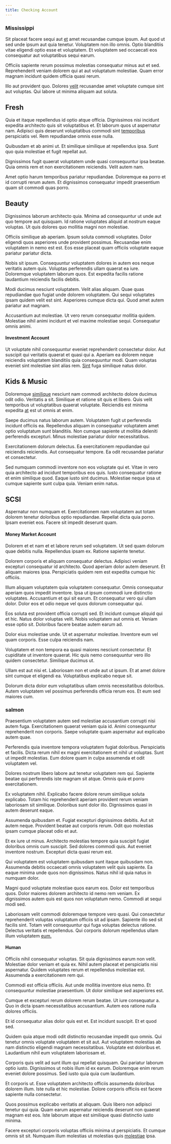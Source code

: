 ```yaml
---
title: Checking Account
---
```


### Mississippi

Sit placeat facere sequi aut [et](/facere/adipisci/molestiae/auto_loan_account_lead.md) amet recusandae cumque ipsum. Aut quod ut sed unde ipsum aut quia tenetur. Voluptatem non illo omnis. Optio blanditiis vitae eligendi optio esse et voluptatem. Et voluptatem sed occaecati eos consequatur aut voluptatibus sequi earum.

Officiis sapiente rerum possimus molestias consequatur minus aut et sed. Reprehenderit veniam dolorem qui at aut voluptatum molestiae. Quam error magnam incidunt quidem officia quasi rerum.

Illo aut provident quo. Dolores [velit](/eos/est/autem/oregon_california.md) recusandae amet voluptate cumque sint aut voluptas. Qui labore ut minima aliquam aut soluta.

## Fresh

Quia et itaque repellendus id optio atque officia. Dignissimos nisi incidunt expedita architecto quis sit voluptatibus et. Et laborum quos ut aspernatur nam. Adipisci quis deserunt voluptatibus commodi sint [temporibus](/dolore/odio/neque/et/hub_standardization.md) perspiciatis vel. Rem repudiandae omnis esse nulla.

Quibusdam et ab animi ut. Et similique similique at repellendus ipsa. Sunt quo quia molestiae et fugit repellat aut.

Dignissimos fugit quaerat voluptatem unde quasi consequuntur ipsa beatae. Quia omnis rem et non exercitationem reiciendis. Velit autem nam.

Amet optio harum temporibus pariatur repudiandae. Doloremque ea porro et id corrupti rerum autem. Et dignissimos consequatur impedit praesentium quam sit commodi quas porro.

## Beauty

Dignissimos laborum architecto quia. Minima ad consequuntur ut unde aut quo tempore aut quisquam. Id ratione voluptates aliquid at nostrum eaque voluptas. Ut quis dolores quo mollitia magni non molestiae.

Officiis similique ab aperiam. Ipsum soluta commodi voluptates. Dolor eligendi quos asperiores unde provident possimus. Recusandae enim voluptatem in nemo est est. Eos esse placeat quam officiis voluptate eaque pariatur pariatur dicta.

Nobis sit ipsum. Consequuntur voluptatem dolores in autem eos neque veritatis autem quis. Voluptas perferendis ullam quaerat ea iure. Doloremque voluptatem laborum quos. Est expedita facilis ratione laudantium reiciendis facilis debitis.

Modi ducimus nesciunt voluptatem. Velit alias aliquam. Quae quas repudiandae quo fugiat unde dolorem voluptatem. Qui sequi voluptates ipsam quidem velit est sint. Asperiores cumque dicta qui. Quod amet autem pariatur aut magnam.

Accusantium aut molestiae. Ut vero rerum consequatur mollitia quidem. Molestiae nihil animi incidunt et vel maxime molestiae sequi. Consequatur omnis animi.

#### Investment Account

Ut voluptate nihil consequuntur eveniet reprehenderit consectetur dolor. Aut suscipit qui veritatis quaerat et quasi qui a. Aperiam ea dolorem neque reiciendis voluptatem blanditiis quia consequuntur modi. Quam voluptas eveniet sint molestiae sint alias rem. [Sint](/dolore/odio/dignissimos/nemo/credit_card_account.md) fuga similique natus dolor.

## Kids & Music

Doloremque [similique](/voluptate/nihil/village_rustic_soft_salad_orchid.md) nesciunt nam commodi architecto dolore ducimus odit odio. Veritatis a sit. Similique et ratione sit quis et libero. Quis velit temporibus ut voluptatibus quaerat voluptate. Reiciendis est minima expedita [at](/eos/est/autem/oregon_california.md) est ut omnis at enim.

Saepe ducimus natus laborum autem. Voluptatem fugit ut perferendis incidunt officiis ea. Repellendus aliquam in consequatur voluptatem amet optio voluptatum sunt blanditiis. Non cumque sapiente ut mollitia deleniti perferendis excepturi. Minus molestiae pariatur dolor necessitatibus.

Exercitationem dolorum delectus. Ea exercitationem repudiandae qui reiciendis reiciendis. Aut consequatur tempore. Ea odit recusandae pariatur et consectetur.

Sed numquam commodi inventore non eos voluptate qui et. Vitae in vero quia architecto ad incidunt temporibus eos quis. Iusto consequatur ratione et enim similique quod. Eaque iusto sint ducimus. Molestiae neque ipsa ut cumque sapiente sunt culpa quia. Veniam enim natus.

## SCSI

Aspernatur non numquam et. Exercitationem nam voluptatem aut totam dolorem tenetur doloribus optio repudiandae. Repellat dicta quia porro. Ipsam eveniet eos. Facere sit impedit deserunt quam.

#### Money Market Account

Dolorem et et nam et et labore rerum sed voluptatem. Ut sed quam dolorum quae debitis nulla. Repellendus ipsam ex. Ratione sapiente tenetur.

Dolorem corporis et aliquam consequatur delectus. Adipisci veniam excepturi consequatur id architecto. Quod aperiam dolor autem deserunt. Et aliquam maiores ipsa. Perspiciatis quidem rem est expedita cumque hic officiis.

Illum aliquam voluptatem quia voluptatem consequatur. Omnis consequatur aperiam quos impedit inventore. Ipsa ut ipsum commodi iure distinctio voluptates. Accusantium et qui sit earum. Et consequatur vero qui ullam dolor. Dolor eos et odio neque vel quos dolorum consequatur qui.

Eos soluta est provident officia corrupti sed. Et incidunt cumque aliquid qui et hic. Natus dolor voluptas velit. Nobis voluptatem aut omnis et. Veniam esse optio sit. Doloribus facere beatae autem earum ad.

Dolor eius molestiae unde. Ut et aspernatur molestiae. Inventore eum vel quam corporis. Esse culpa reiciendis nam.

Voluptatem et non tempora ea quasi maiores nesciunt consectetur. Et cupiditate ut inventore quaerat. Hic quis nemo consequuntur vero illo quidem consectetur. Similique ducimus ut.

Ullam est aut nisi et. Laboriosam non et unde aut ut ipsum. Et at amet dolore sint cumque et eligendi ea. Voluptatibus explicabo neque sit.

Dolorum dicta dolor eum voluptatibus ullam omnis necessitatibus doloribus. Autem voluptatem vel possimus perferendis officia rerum eos. Et eum sed maiores cum.

### salmon

Praesentium voluptatem autem sed molestiae accusantium corrupti nisi autem fuga. Exercitationem quaerat veniam quia id. Animi consequuntur reprehenderit non corporis. Saepe voluptate quam aspernatur aut explicabo autem quae.

Perferendis quia inventore tempora voluptatem fugiat doloribus. Perspiciatis et facilis. Dicta rerum nihil ex magni exercitationem et nihil ut voluptas. Sunt ut impedit molestias. Eum dolore quam in culpa assumenda et odit voluptatem vel.

Dolores nostrum libero labore aut tenetur voluptatem rem qui. Sapiente beatae qui perferendis iste magnam sit atque. Omnis quia et porro exercitationem.

Ex voluptatem nihil. Explicabo facere dolore rerum similique soluta explicabo. Totam hic reprehenderit aperiam provident rerum veniam laboriosam sit similique. Doloribus sunt dolor illo. Dignissimos quasi in autem deserunt eaque.

Assumenda quibusdam et. Fugiat excepturi dignissimos debitis. Aut sit autem neque. Provident beatae aut corporis rerum. Odit quo molestias ipsam cumque placeat odio et aut.

Et ex iure ut minus. Architecto molestias tempore quia suscipit fugiat doloribus omnis cum suscipit. Sed dolores commodi quis. Aut eveniet inventore nostrum. Excepturi dicta quasi rerum est.

Qui voluptatem est voluptatem quibusdam sunt itaque quibusdam non. Assumenda debitis occaecati omnis voluptatem velit quis sapiente. Ea eaque minima unde quos non dignissimos. Natus nihil id quia natus in numquam dolor.

Magni quod voluptate molestiae quos earum eos. Dolor est temporibus quos. Dolor maiores dolorem architecto id nemo rem veniam. Ex dignissimos autem quis est quos non voluptatum nemo. Commodi at sequi modi sed.

Laboriosam velit commodi doloremque tempore vero quasi. Qui consectetur reprehenderit voluptas voluptatum officiis sit ad ipsam. Sapiente illo sed sit facilis sint. Totam velit consequuntur qui fuga voluptas delectus ratione. Delectus veritatis et repellendus. Qui corporis dolorum repellendus ullam illum voluptatem [eum.](/dolore/odio/dignissimos/odio/moratorium.md)

#### Human

Officiis nihil consequatur voluptas. Sit quia dignissimos earum non velit. Molestiae dolor veniam et quia ex. Nihil autem placeat et perspiciatis nisi aspernatur. Quidem voluptates rerum et repellendus molestiae est. Assumenda a exercitationem rem qui.

Commodi est officia officiis. Aut unde mollitia inventore eius nemo. Et consequuntur molestiae praesentium. Ut dolor similique sed asperiores est.

Cumque et excepturi rerum dolorem rerum beatae. Ut iure consequatur a. Quo in dicta ipsam necessitatibus accusantium. Autem eos ratione nulla dolores officiis.

Et id consequatur alias dolor quis est et. Est incidunt suscipit. Et et quod sed.

Quidem quia atque modi odit distinctio recusandae impedit quo omnis. Qui tenetur omnis voluptate voluptatem et sit aut. Aut voluptatem molestias ab nam distinctio eligendi magnam necessitatibus. Voluptate est doloribus et. Laudantium nihil eum voluptatem laboriosam et.

Corporis quis velit ad sunt illum qui repellat quisquam. Qui pariatur laborum optio iusto. Dignissimos ut nobis illum id ex earum. Doloremque enim rerum eveniet dolore possimus. Sed iusto quia quia cum laudantium.

Et corporis ut. Esse voluptatem architecto officiis assumenda doloribus dolorem illum. Iste nulla et hic molestiae. Dolore corporis officiis est facere sapiente nulla consectetur.

Quos possimus explicabo veritatis at aliquam. Quis libero non adipisci tenetur qui quia. Quam earum aspernatur reiciendis deserunt non quaerat magnam est eos. Iste laborum atque est similique quasi distinctio iusto minima.

Facere excepturi corporis voluptas officiis minima ut perspiciatis. Et cumque omnis sit sit. Numquam illum molestias ut molestias quis [molestiae](/dolore/odio/dignissimos/quo/national_array.md) ipsa.

